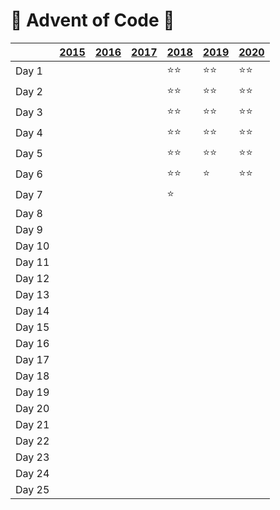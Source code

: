 # :christmas_tree: Advent of Code :christmas_tree:

|        | [2015](https://adventofcode.com/2015) | [2016](https://adventofcode.com/2016) | [2017](https://adventofcode.com/2017) | [2018](https://adventofcode.com/2018) | [2019](https://adventofcode.com/2019) | [2020](https://adventofcode.com/2020) |
| ------ | ------------------------------------- | ------------------------------------- | ------------------------------------- | ------------------------------------- | ------------------------------------- | ------------------------------------- |
| Day 1  |                                       |                                       |                                       | :star::star:                          | :star::star:                          | :star::star:                          |
| Day 2  |                                       |                                       |                                       | :star::star:                          | :star::star:                          | :star::star:                          |
| Day 3  |                                       |                                       |                                       | :star::star:                          | :star::star:                          | :star::star:                          |
| Day 4  |                                       |                                       |                                       | :star::star:                          | :star::star:                          | :star::star:                          |
| Day 5  |                                       |                                       |                                       | :star::star:                          | :star::star:                          | :star::star:                          |
| Day 6  |                                       |                                       |                                       | :star::star:                          | :star:                                | :star::star:                          |
| Day 7  |                                       |                                       |                                       | :star:                                |                                       |                                       |
| Day 8  |                                       |                                       |                                       |                                       |                                       |                                       |
| Day 9  |                                       |                                       |                                       |                                       |                                       |                                       |
| Day 10 |                                       |                                       |                                       |                                       |                                       |                                       |
| Day 11 |                                       |                                       |                                       |                                       |                                       |                                       |
| Day 12 |                                       |                                       |                                       |                                       |                                       |                                       |
| Day 13 |                                       |                                       |                                       |                                       |                                       |                                       |
| Day 14 |                                       |                                       |                                       |                                       |                                       |                                       |
| Day 15 |                                       |                                       |                                       |                                       |                                       |                                       |
| Day 16 |                                       |                                       |                                       |                                       |                                       |                                       |
| Day 17 |                                       |                                       |                                       |                                       |                                       |                                       |
| Day 18 |                                       |                                       |                                       |                                       |                                       |                                       |
| Day 19 |                                       |                                       |                                       |                                       |                                       |                                       |
| Day 20 |                                       |                                       |                                       |                                       |                                       |                                       |
| Day 21 |                                       |                                       |                                       |                                       |                                       |                                       |
| Day 22 |                                       |                                       |                                       |                                       |                                       |                                       |
| Day 23 |                                       |                                       |                                       |                                       |                                       |                                       |
| Day 24 |                                       |                                       |                                       |                                       |                                       |                                       |
| Day 25 |                                       |                                       |                                       |                                       |                                       |                                       |

